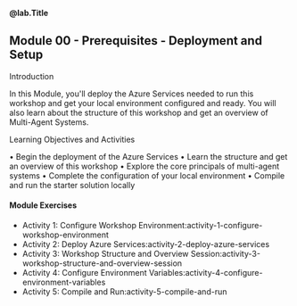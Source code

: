 **@lab.Title**

## Module 00 - Prerequisites - Deployment and Setup

Introduction

In this Module, you'll deploy the Azure Services needed to run this workshop and get your local environment configured and ready. You will also learn about the structure of this workshop and get an overview of Multi-Agent Systems.

Learning Objectives and Activities

• Begin the deployment of the Azure Services
• Learn the structure and get an overview of this workshop
• Explore the core principals of multi-agent systems
• Complete the configuration of your local environment
• Compile and run the starter solution locally

#### Module Exercises

 * Activity 1: Configure Workshop Environment:activity-1-configure-workshop-environment
 * Activity 2: Deploy Azure Services:activity-2-deploy-azure-services
 * Activity 3: Workshop Structure and Overview Session:activity-3-workshop-structure-and-overview-session
 * Activity 4: Configure Environment Variables:activity-4-configure-environment-variables
 * Activity 5: Compile and Run:activity-5-compile-and-run

